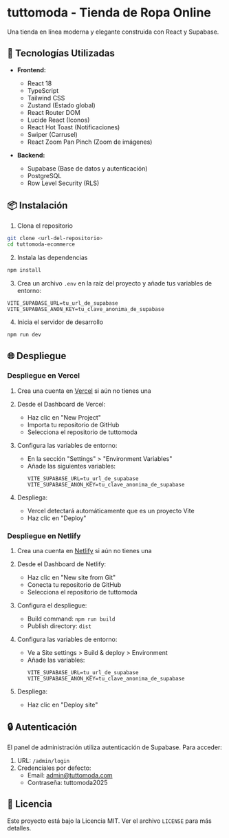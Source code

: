 # tuttomoda - Tienda de Ropa Online

Una tienda en línea moderna y elegante construida con React y Supabase.

## 🚀 Tecnologías Utilizadas

- **Frontend:**
  - React 18
  - TypeScript
  - Tailwind CSS
  - Zustand (Estado global)
  - React Router DOM
  - Lucide React (Iconos)
  - React Hot Toast (Notificaciones)
  - Swiper (Carrusel)
  - React Zoom Pan Pinch (Zoom de imágenes)

- **Backend:**
  - Supabase (Base de datos y autenticación)
  - PostgreSQL
  - Row Level Security (RLS)

## 📦 Instalación

1. Clona el repositorio
```bash
git clone <url-del-repositorio>
cd tuttomoda-ecommerce
```

2. Instala las dependencias
```bash
npm install
```

3. Crea un archivo `.env` en la raíz del proyecto y añade tus variables de entorno:
```env
VITE_SUPABASE_URL=tu_url_de_supabase
VITE_SUPABASE_ANON_KEY=tu_clave_anonima_de_supabase
```

4. Inicia el servidor de desarrollo
```bash
npm run dev
```

## 🌐 Despliegue

### Despliegue en Vercel

1. Crea una cuenta en [Vercel](https://vercel.com) si aún no tienes una

2. Desde el Dashboard de Vercel:
   - Haz clic en "New Project"
   - Importa tu repositorio de GitHub
   - Selecciona el repositorio de tuttomoda

3. Configura las variables de entorno:
   - En la sección "Settings" > "Environment Variables"
   - Añade las siguientes variables:
     ```
     VITE_SUPABASE_URL=tu_url_de_supabase
     VITE_SUPABASE_ANON_KEY=tu_clave_anonima_de_supabase
     ```

4. Despliega:
   - Vercel detectará automáticamente que es un proyecto Vite
   - Haz clic en "Deploy"

### Despliegue en Netlify

1. Crea una cuenta en [Netlify](https://netlify.com) si aún no tienes una

2. Desde el Dashboard de Netlify:
   - Haz clic en "New site from Git"
   - Conecta tu repositorio de GitHub
   - Selecciona el repositorio de tuttomoda

3. Configura el despliegue:
   - Build command: `npm run build`
   - Publish directory: `dist`

4. Configura las variables de entorno:
   - Ve a Site settings > Build & deploy > Environment
   - Añade las variables:
     ```
     VITE_SUPABASE_URL=tu_url_de_supabase
     VITE_SUPABASE_ANON_KEY=tu_clave_anonima_de_supabase
     ```

5. Despliega:
   - Haz clic en "Deploy site"

## 🔒 Autenticación

El panel de administración utiliza autenticación de Supabase. Para acceder:

1. URL: `/admin/login`
2. Credenciales por defecto:
   - Email: admin@tuttomoda.com
   - Contraseña: tuttomoda2025

## 📝 Licencia

Este proyecto está bajo la Licencia MIT. Ver el archivo `LICENSE` para más detalles.